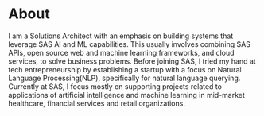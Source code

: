 # About

I am a Solutions Architect with an emphasis on building systems that leverage SAS AI and ML capabilities. This usually involves combining SAS APIs, open source web and machine learning frameworks, and cloud services, to solve business problems. Before joining SAS, I tried my hand at tech entrepreneurship by establishing a startup with a focus on Natural Language Processing(NLP), specifically for natural language querying. Currently at SAS, I focus mostly on supporting projects related to applications of artificial intelligence and machine learning in mid-market healthcare, financial services and retail organizations.
